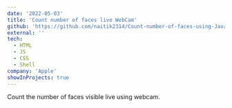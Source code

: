 ```yaml
---
date: '2022-05-03'
title: 'Count number of faces live WebCam'
github: 'https://github.com/naitik2314/Count-number-of-faces-using-Javascript-Live-Webcam'
external: ''
tech:
  - HTML
  - JS
  - CSS
  - Shell
company: 'Apple'
showInProjects: true
---
```


Count the number of faces visible live using webcam.
